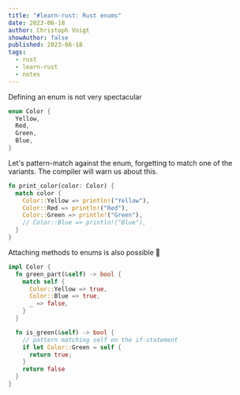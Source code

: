 ```yaml
---
title: "#learn-rust: Rust enums"
date: 2023-06-18
author: Christoph Voigt
showAuthor: false
published: 2023-06-18
tags:
  - rust
  - learn-rust
  - notes
---
```


Defining an enum is not very spectacular

```rust
enum Color {
  Yellow,
  Red,
  Green,
  Blue,
}
```

Let's pattern-match against the enum, forgetting to match one of the variants. The compiler will warn us about this.

```rust
fn print_color(color: Color) {
  match color {
    Color::Yellow => println!("Yellow"),
    Color::Red => println!("Red"),
    Color::Green => println!("Green"),
    // Color::Blue => println!("Blue"),
  }
}
```

Attaching methods to enums is also possible 🤯

```rust
impl Color {
  fn green_part(&self) -> bool {
    match self {
      Color::Yellow => true,
      Color::Blue => true,
      _ => false,
    }
  }

  fn is_green(&self) -> bool {
    // pattern matching self on the if-statement
    if let Color::Green = self {
      return true;
    }
    return false
  }
}
```
